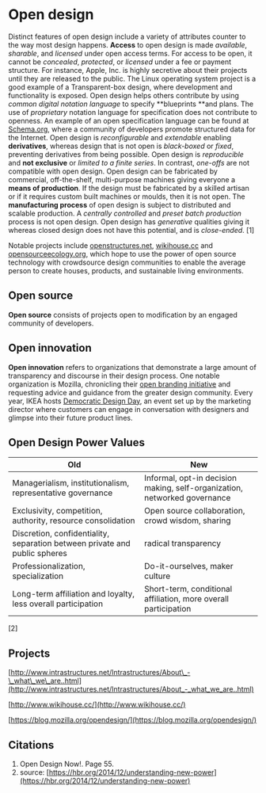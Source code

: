 # Open design

Distinct features of open design include a variety of attributes counter to the way most design happens. **Access** to open design is made _available_, _sharable_, and _licensed_ under open access terms. For access to be open, it cannot be _concealed_, _protected_, or _licensed_ under a fee or payment structure. For instance, Apple, Inc. is highly secretive about their projects until they are released to the public. The Linux operating system project is a good example of a Transparent-box design, where development and functionality is exposed. Open design helps others contribute by using _common digital notation language_ to specify **blueprints **and plans. The use of _proprietary_ notation language for specification does not contribute to openness. An example of an open specification language can be found at [Schema.org](/schema.org), where a community of developers promote structured data for the Internet. Open design is _reconfigurable_ and _extendable_ enabling **derivatives**, whereas design that is not open is _black-boxed_ or _fixed_, preventing derivatives from being possible. Open design is _reproducible_ and **not exclusive** or _limited to a finite series_. In contrast, _one-offs_ are not compatible with open design. Open design can be fabricated by commercial, off-the-shelf, multi-purpose machines giving everyone a **means of production**. If the design must be fabricated by a skilled artisan or if it requires custom built machines or moulds, then it is not open. The **manufacturing process** of open design is subject to distributed and scalable production. A _centrally controlled_ and _preset batch production_ process is not open design. Open design has _generative_ qualities giving it whereas closed design does not have this potential, and is _close-ended_. \[1\]

Notable projects include [openstructures.net](/openstructures.net), [wikihouse.cc](/wikihouse.cc) and [opensourceecology.org](/opensourceecology.org), which hope to use the power of open source technology with crowdsource design communities to enable the average person to create houses, products, and sustainable living environments.

## Open source

**Open source** consists of projects open to modification by an engaged community of developers.

## Open innovation

**Open innovation** refers to organizations that demonstrate a large amount of transparency and discourse in their design process. One notable organization is Mozilla, chronicling their [open branding initiative](https://blog.mozilla.org/opendesign/) and requesting advice and guidance from the greater design community. Every year, IKEA hosts [Democratic Design Day](http://ouryear.ikea.com/2015/design/a-day-dedicated-to-democratic-design/), an event set up by the marketing director where customers can engage in conversation with designers and glimpse into their future product lines.

## Open Design Power Values

| Old | New |
| --- | --- |
| Managerialism, institutionalism, representative governance | Informal, opt-in decision making, self-organization, networked governance |
| Exclusivity, competition, authority, resource consolidation | Open source collaboration, crowd wisdom, sharing |
| Discretion, confidentiality, separation between private and public spheres | radical transparency |
| Professionalization, specialization | Do-it-ourselves, maker culture |
| Long-term affiliation and loyalty, less overall participation | Short-term, conditional affiliation, more overall participation |

\[2\]

## Projects

[http://www.intrastructures.net/Intrastructures/About\_-\_what\_we\_are..html](http://www.intrastructures.net/Intrastructures/About_-_what_we_are..html)

[http://www.wikihouse.cc/](http://www.wikihouse.cc/)

[https://blog.mozilla.org/opendesign/](https://blog.mozilla.org/opendesign/)

## Citations

1. Open Design Now!. Page 55.
2. source: [https://hbr.org/2014/12/understanding-new-power](https://hbr.org/2014/12/understanding-new-power)



